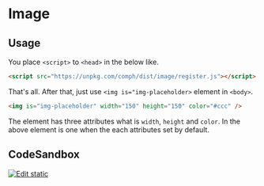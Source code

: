 # Image

## Usage

You place `<script>` to `<head>` in the below like.

```html
<script src="https://unpkg.com/comph/dist/image/register.js"></script>
```

That's all. After that, just use `<img is="img-placeholder>` element in `<body>`.

```html
<img is="img-placeholder" width="150" height="150" color="#ccc" />
```

The element has three attributes what is `width`, `height` and `color`. In the above element is one when the each attributes set by default.

## CodeSandbox

[![Edit static](https://codesandbox.io/static/img/play-codesandbox.svg)](https://codesandbox.io/s/github/nju33/comph/tree/codesandbox%2Fimage/?fontsize=14&hidenavigation=1&theme=dark)
